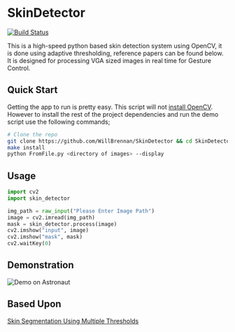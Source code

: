 # SkinDetector
[![Build Status](https://travis-ci.org/WillBrennan/SkinDetector.svg?branch=master)](https://travis-ci.org/WillBrennan/SkinDetector)

This is a high-speed python based skin detection system using OpenCV, it is done using adaptive thresholding, reference
papers can be found below. It is designed for processing VGA sized images in real time for Gesture Control.


## Quick Start
Getting the app to run is pretty easy. This script will not [install OpenCV](http://docs.opencv.org/doc/tutorials/introduction/linux_install/linux_install.html).
However to install the rest of the project dependencies and run the demo script use the following commands;

```bash
# Clone the repo
git clone https://github.com/WillBrennan/SkinDetector && cd SkinDetector
make install
python FromFile.py <directory of images> --display
```

## Usage

```python
import cv2
import skin_detector

img_path = raw_input("Please Enter Image Path")
image = cv2.imread(img_path)
mask = skin_detector.process(image)
cv2.imshow("input", image)
cv2.imshow("mask", mask)
cv2.waitKey(0)
```

## Demonstration
![Demo on Astronaut](https://raw.githubusercontent.com/WillBrennan/SkinDetector/master/docs/assets/demo.png "Demonstration")

## Based Upon
[Skin Segmentation Using Multiple Thresholds](http://www.ivl.disco.unimib.it/papers2003/EI06-EI109%20Skin-paper.pdf)
